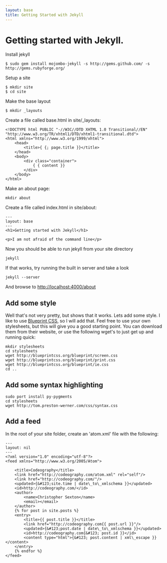 ```yaml
---
layout: base
title: Getting Started with Jekyll
---
```


Getting started with Jekyll.
============================

Install jekyll

	$ sudo gem install mojombo-jekyll -s http://gems.github.com/ -s http://gems.rubyforge.org/

Setup a site

	$ mkdir site
	$ cd site

Make the base layout

	$ mkdir _layouts

Create a file called base.html in site/\_layouts:

	<!DOCTYPE html PUBLIC "-//W3C//DTD XHTML 1.0 Transitional//EN" "http://www.w3.org/TR/xhtml1/DTD/xhtml1-transitional.dtd">
	<html xmlns="http://www.w3.org/1999/xhtml">
		<head>
			<title>{ {; page.title }}</title>
		</head>
		<body>
			<div class="container">  
				{ { content }}
			</div>
		</body>
	</html>

Make an about page:

	mkdir about

Create a file called index.html in site/about:

	---
	layout: base
	---
	<h1>Getting started with Jekyll</h1>

	<p>I am not afraid of the command line</p>

Now you should be able to run jekyll from your site directory

    jekyll

If that works, try running the built in server and take a look

    jekyll --server

And browse to [http://localhost:4000/about](http://localhost:4000/about)

Add some style
--------------

Well that's not very pretty, but shows that it works. Lets add some style. I like to use [Blueprint CSS](http://blueprintcss.org/), so I will add that. Feel free to use your own stylesheets, but this will give you a good starting point. You can download them from their website, or use the following wget's to just get up and running quick:

	mkdir stylesheets
	cd stylesheets
	wget http://blueprintcss.org/blueprint/screen.css
	wget http://blueprintcss.org/blueprint/print.css
	wget http://blueprintcss.org/blueprint/ie.css 
	cd ..


Add some syntax highlighting
----------------------------

	sudo port install py-pygments
	cd stylesheets
    wget http://tom.preston-werner.com/css/syntax.css


Add a feed
----------

In the root of your site folder, create an 'atom.xml' file with the following:


	---
	layout: nil
	---
	<?xml version="1.0" encoding="utf-8"?>
	<feed xmlns="http://www.w3.org/2005/Atom">

		<title>Codeography</title>
		<link href="http://codeography.com/atom.xml" rel="self"/>
		<link href="http://codeography.com/"/>
		<updated>{&#123;site.time | date\_to\_xmlschema }}</updated>
		<id>http://codeography.com/</id>
		<author>
			<name>Christopher Sexton</name>
			<email></email>
		</author>
		{% for post in site.posts %}
		<entry>
			<title>{{ post.title }}</title>
			<link href="http://codeography.com{{ post.url }}"/>
			<updated>{&#123;post.date | date\_to\_xmlschema }}</updated>
			<id>http://codeography.com{&#123; post.id }}</id>
			<content type="html">{&#123; post.content | xml\_escape }}</content>
		</entry>
		{% endfor %}
	</feed>

